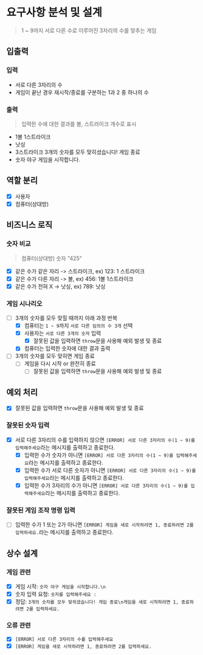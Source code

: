 # 요구사항 분석 및 설계
> 1 ~ 9까지 서로 다른 수로 이루어진 3자리의 수를 맞추는 게임

## 입출력
### 입력
- 서로 다른 3자리의 수
- 게임이 끝난 경우 재시작/종료를 구분하는 1과 2 중 하나의 수
### 출력
> 입력한 수에 대한 결과를 볼, 스트라이크 개수로 표시
- 1볼 1스트라이크
- 낫싱
- 3스트라이크
  3개의 숫자를 모두 맞히셨습니다! 게임 종료
- 숫자 야구 게임을 시작합니다.

## 역할 분리
- [x] 사용자
- [x] 컴퓨터(상대방)

## 비즈니스 로직
### 숫자 비교
> 컴퓨터(상대방) 숫자 "425"
- [x] 같은 수가 같은 자리 -> 스트라이크, ex) 123: 1 스트라이크
- [x] 같은 수가 다른 자리 -> 볼, ex) 456: 1볼 1스트라이크
- [x] 같은 수가 전혀 X -> 낫싱, ex) 789: 낫싱

### 게임 시나리오
- [ ] 3개의 숫자를 모두 맞힐 때까지 아래 과정 반복
  - [x] 컴퓨터는 `1 ~ 9`까지 `서로 다른 임의의 수 3개` 선택
  - [x] 사용자는 `서로 다른 3개의 숫자` 입력
    - [x] 잘못된 값을 입력하면 `throw`문을 사용해 예외 발생 및 종료
  - [x] 컴퓨터는 입력한 숫자에 대한 결과 출력
- [ ] 3개의 숫자를 모두 맞히면 게임 종료
  - [ ] 게임을 다시 시작 or 완전히 종료
    - [ ] 잘못된 값을 입력하면 `throw`문을 사용해 예외 발생 및 종료

## 예외 처리
- [x] 잘못된 값을 입력하면 `throw`문을 사용해 예외 발생 및 종료

### 잘못된 숫자 입력
- [x] 서로 다른 3자리의 수를 입력하지 않으면 `[ERROR] 서로 다른 3자리의 수(1 ~ 9)를 입력해주세요`라는 메시지를 출력하고 종료한다.
  - [x] 입력한 수가 숫자가 아니면 `[ERROR] 서로 다른 3자리의 수(1 ~ 9)를 입력해주세요`라는 메시지를 출력하고 종료한다.
  - [x] 입력한 수가 서로 다른 숫자가 아니면 `[ERROR] 서로 다른 3자리의 수(1 ~ 9)를 입력해주세요`라는 메시지를 출력하고 종료한다.
  - [x] 입력한 수가 3자리의 수가 아니면 `[ERROR] 서로 다른 3자리의 수(1 ~ 9)를 입력해주세요`라는 메시지를 출력하고 종료한다.

### 잘못된 게임 조작 명령 입력
- [ ] 입력한 수가 1 또는 2가 아니면 `[ERROR] 게임을 새로 시작하려면 1, 종료하려면 2를 입력하세요.`라는 메시지를 출력하고 종료한다.

## 상수 설계
### 게임 관련
- [x] 게임 시작: `숫자 야구 게임을 시작합니다.\n`
- [x] 숫자 입력 요청: `숫자를 입력해주세요 : `
- [x] 정답: `3개의 숫자를 모두 맞히셨습니다! 게임 종료\n게임을 새로 시작하려면 1, 종료하려면 2를 입력하세요.`

### 오류 관련
- [x] `[ERROR] 서로 다른 3자리의 수를 입력해주세요`
- [x] `[ERROR] 게임을 새로 시작하려면 1, 종료하려면 2를 입력하세요.`
